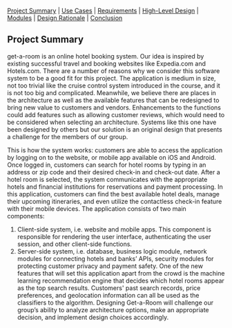 [Project Summary](index.md) | [Use Cases](use_cases.md) | [Requirements](requirements.md) | [High-Level Design](high_level_design.md) | [Modules](modules.md) | [Design Rationale](design_rationale.md) | [Conclusion](conclusion.md)

## Project Summary

get-a-room is an online hotel booking system. Our idea is inspired by existing successful travel and booking websites like Expedia.com and Hotels.com. There are a number of reasons why we consider this software system to be a good fit for this project. The application is medium in size, not too trivial like the cruise control system introduced in the course, and it is not too big and complicated. Meanwhile, we believe there are places in the architecture as well as the available features that can be redesigned to bring new value to customers and vendors. Enhancements to the functions could add features such as allowing customer reviews, which would need to be considered when selecting an architecture. Systems like this one have been designed by others but our solution is an original design that presents a challenge for the members of our group.

This is how the system works: customers are able to access the application by logging on to the website, or mobile app available on iOS and Android. Once logged in, customers can search for hotel rooms by typing in an address or zip code and their desired check-in and check-out date. After a hotel room is selected, the system communicates with the appropriate hotels and financial institutions for reservations and payment processing. In this application, customers can find the best available hotel deals, manage their upcoming itineraries, and even utilize the contactless check-in feature with their mobile devices.
The application consists of two main components:

1) Client-side system, i.e. website and mobile apps. This component is responsible for rendering the user interface, authenticating the user session, and other client-side functions.
2) Server-side system, i.e. database, business logic module, network modules for connecting hotels and banks’ APIs, security modules for protecting customer privacy and payment safety. One of the new features that will set this application apart from the crowd is the machine learning recommendation engine that decides which hotel rooms appear as the top search results. Customers' past search records, price preferences, and geolocation information can all be used as the classifiers to the algorithm.
Designing Get-a-Room will challenge our group’s ability to analyze architecture options, make an appropriate decision, and implement design choices accordingly.
